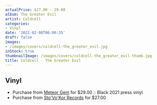 ```yaml
---
actualPrice: $27.00 - 29.00
album: The Greater Evil
artist: Coldcell
categories:
- Vinyl
date: '2022-02-08T06:00:35'
draft: false
images:
- /images/covers/coldcell-the_greater_evil.jpg
inStock: true
thumbnailImage: /images/covers/coldcell-the_greater_evil-thumb.jpg
title: Coldcell - The Greater Evil
---
```


## Vinyl
* Purchase from [Meteor Gem](https://meteor-gem.com/products/coldcell-the-greater-evil-2xlp) for $29.00 :: Black 2021 press vinyl
* Purchase from [Sto'Vo'Kor Records](https://stovokor-records.com/products/coldcell-the-greater-evil) for $27.00

